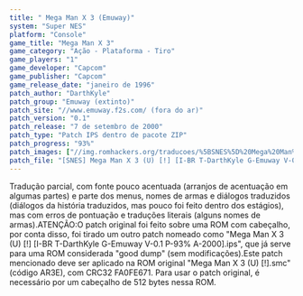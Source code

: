 ```yaml
---
title: " Mega Man X 3 (Emuway)"
system: "Super NES"
platform: "Console"
game_title: "Mega Man X 3"
game_category: "Ação - Plataforma - Tiro"
game_players: "1"
game_developer: "Capcom"
game_publisher: "Capcom"
game_release_date: "janeiro de 1996"
patch_author: "DarthKyle"
patch_group: "Emuway (extinto)"
patch_site: "//www.emuway.f2s.com/ (fora do ar)"
patch_version: "0.1"
patch_release: "7 de setembro de 2000"
patch_type: "Patch IPS dentro de pacote ZIP"
patch_progress: "93%"
patch_images: ["//img.romhackers.org/traducoes/%5BSNES%5D%20Mega%20Man%20X%203%20-%201.png","//img.romhackers.org/traducoes/%5BSNES%5D%20Mega%20Man%20X%203%20-%20Emuway%20-%202.png","//img.romhackers.org/traducoes/%5BSNES%5D%20Mega%20Man%20X%203%20-%20Emuway%20-%203.png"]
patch_file: "[SNES] Mega Man X 3 (U) [!] [I-BR T-DarthKyle G-Emuway V-0.1 P-93% A-2000].zip"
---
```

Tradução parcial, com fonte pouco acentuada (arranjos de acentuação em algumas partes) e parte dos menus, nomes de armas e diálogos traduzidos (diálogos da história traduzidos, mas pouco foi feito dentro dos estágios), mas com erros de pontuação e traduções literais (alguns nomes de armas).ATENÇÃO:O patch original foi feito sobre uma ROM com cabeçalho, por conta disso, foi tirado um outro patch nomeado como "Mega Man X 3 (U) [!] [I-BR T-DarthKyle G-Emuway V-0.1 P-93% A-2000].ips", que já serve para uma ROM considerada "good dump" (sem modificações).Este patch mencionado deve ser aplicado na ROM original "Mega Man X 3 (U) [!].smc" (código AR3E), com CRC32 FA0FE671. Para usar o patch original, é necessário por um cabeçalho de 512 bytes nessa ROM.